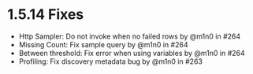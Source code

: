 # 1.5.14 Fixes

* Http Sampler: Do not invoke when no failed rows by @m1n0 in #264
* Missing Count: Fix sample query by @m1n0 in #264
* Between threshold: Fix error when using variables by @m1n0 in #264
* Profiling: Fix discovery metadata bug by @m1n0 in #263
